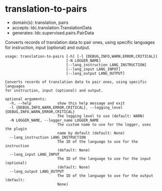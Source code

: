 # translation-to-pairs

* domain(s): translation, pairs
* accepts: ldc.translation.TranslationData
* generates: ldc.supervised.pairs.PairData

Converts records of translation data to pair ones, using specific languages for instruction, input (optional) and output.

```
usage: translation-to-pairs [-h] [-l {DEBUG,INFO,WARN,ERROR,CRITICAL}]
                            [-N LOGGER_NAME]
                            [--lang_instruction LANG_INSTRUCTION]
                            [--lang_input LANG_INPUT]
                            [--lang_output LANG_OUTPUT]

Converts records of translation data to pair ones, using specific languages
for instruction, input (optional) and output.

optional arguments:
  -h, --help            show this help message and exit
  -l {DEBUG,INFO,WARN,ERROR,CRITICAL}, --logging_level {DEBUG,INFO,WARN,ERROR,CRITICAL}
                        The logging level to use (default: WARN)
  -N LOGGER_NAME, --logger_name LOGGER_NAME
                        The custom name to use for the logger, uses the plugin
                        name by default (default: None)
  --lang_instruction LANG_INSTRUCTION
                        The ID of the language to use for the instruction
                        (default: None)
  --lang_input LANG_INPUT
                        The ID of the language to use for the input (optional)
                        (default: None)
  --lang_output LANG_OUTPUT
                        The ID of the language to use for the output (default:
                        None)
```
